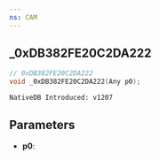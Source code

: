 ```yaml
---
ns: CAM
---
```

## _0xDB382FE20C2DA222

```c
// 0xDB382FE20C2DA222
void _0xDB382FE20C2DA222(Any p0);
```

```
NativeDB Introduced: v1207
```

## Parameters
* **p0**:
